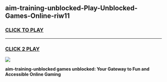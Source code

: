 
## aim-training-unblocked-Play-Unblocked-Games-Online-riw11
<h3>
<a href="https://premium76.site?title=aim-training-unblocked&ref=25A">CLICK TO PLAY</a></h3>
<hr>

<h3>
<a href="https://premium76.site?title=aim-training-unblocked&ref=25A">CLICK 2 PLAY</a>
  
</h3>

<a href="https://premium76.site?title=aim-training-unblocked&ref=25A"><img src="https://clearcache.store/games.png"></a>


**aim-training-unblocked games unblocked: Your Gateway to Fun and Accessible Online Gaming**
